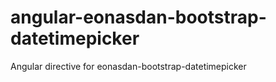 angular-eonasdan-bootstrap-datetimepicker
=========================================

Angular directive for eonasdan-bootstrap-datetimepicker
